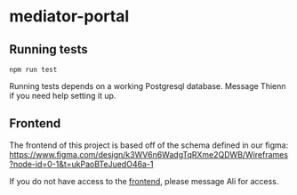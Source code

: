 # mediator-portal

## Running tests
`npm run test`

Running tests depends on a working Postgresql database. Message Thienn if you need help setting it up.

## Frontend

The frontend of this project is based off of the schema defined in our figma: https://www.figma.com/design/k3WV6n6WadgTqRXme2QDWB/Wireframes?node-id=0-1&t=ukPaoBTeJuedO46a-1

If you do not have access to the [frontend](https://github.com/akhan58/mediator-portal-frontend.git), please message Ali for access.

